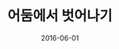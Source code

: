 ---
layout: post
title:  "어둠에서 벗어나기"
date:   2016-06-01
categories: work
sub-cat: commissioned work
bg-color-1:	ccc
bg-color-2: ccc
img:
    - /img/sortir/01.jpg
    - /img/sortir/02.jpg
    - /img/sortir/03.jpg
    - /img/sortir/04.jpg
    - /img/sortir/05.jpg
    - /img/sortir/06.jpg
collab: 
    - "client.만일"
txt:
---